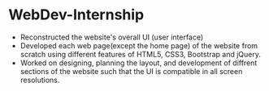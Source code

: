 # WebDev-Internship
- Reconstructed the website's overall UI (user interface) 
- Developed each web page(except the home page) of the website from scratch using different features of HTML5, CSS3, Bootstrap and jQuery.
- Worked on designing, planning the layout, and development of diffrent sections of the website such that the UI is compatible in all screen resolutions. 
